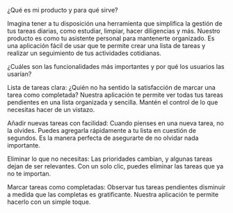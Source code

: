¿Qué es mi producto y para qué sirve?

Imagina tener a tu disposición una herramienta que simplifica la gestión de tus tareas diarias, como estudiar, limpiar, hacer diligencias y más. Nuestro producto es como tu asistente personal para mantenerte organizado. Es una aplicación fácil de usar que te permite crear una lista de tareas y realizar un seguimiento de tus actividades cotidianas.

¿Cuáles son las funcionalidades más importantes y por qué los usuarios las usarían?

Lista de tareas clara: ¿Quién no ha sentido la satisfacción de marcar una tarea como completada? Nuestra aplicación te permite ver todas tus tareas pendientes en una lista organizada y sencilla. Mantén el control de lo que necesitas hacer de un vistazo.

Añadir nuevas tareas con facilidad: Cuando pienses en una nueva tarea, no la olvides. Puedes agregarla rápidamente a tu lista en cuestión de segundos. Es la manera perfecta de asegurarte de no olvidar nada importante.

Eliminar lo que no necesitas: Las prioridades cambian, y algunas tareas dejan de ser relevantes. Con un solo clic, puedes eliminar las tareas que ya no te importan.

Marcar tareas como completadas: Observar tus tareas pendientes disminuir a medida que las completas es gratificante. Nuestra aplicación te permite hacerlo con un simple toque. 